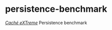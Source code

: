 # persistence-benchmark

_[Caché eXTreme](https://docs.intersystems.com/latest/csp/docbook/DocBook.UI.Page.cls?KEY=BXJV)_ Persistence benchmark

